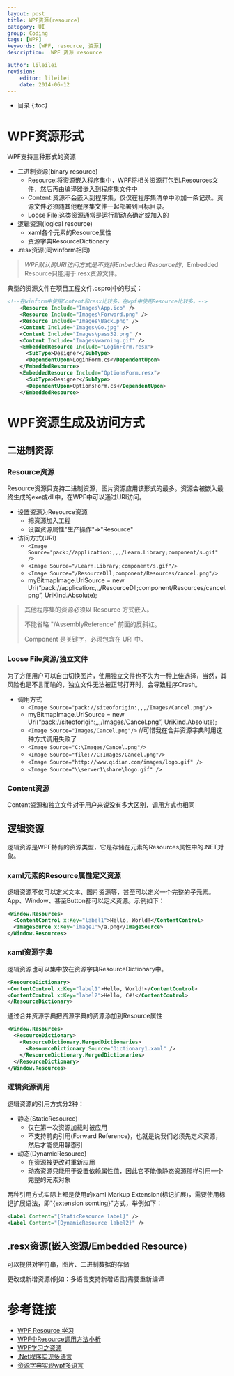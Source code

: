 ```yaml
---
layout: post
title: WPF资源(resource)
category: UI
group: Coding
tags: [WPF]
keywords: [WPF, resource, 资源]
description:  WPF 资源 resource

author: lileilei
revision:
    editor: lileilei
    date: 2014-06-12
---
```


* 目录
{:toc}

# WPF资源形式

WPF支持三种形式的资源

+ 二进制资源(binary resource)
    - Resource:将资源嵌入程序集中，WPF将相关资源打包到.Resources文件，然后再由编译器嵌入到程序集文件中
    - Content:资源不会嵌入到程序集，仅仅在程序集清单中添加一条记录。资源文件必须随其他程序集文件一起部署到目标目录。 
    - Loose File:这类资源通常是运行期动态确定或加入的
+ 逻辑资源(logical resource)
    - xaml各个元素的Resource属性
    - 资源字典ResourceDictionary
+ .resx资源(同winform相同)

> *WPF默认的URI访问方式是不支持Embedded Resource的*，Embedded Resource只能用于.resx资源文件。

典型的资源文件在项目工程文件.csproj中的形式：

~~~ xml
<!--在winform中使用Content和resx比较多，在wpf中使用Resource比较多。-->
    <Resource Include="Images\App.ico" />
    <Resource Include="Images\Forword.png" />
    <Resource Include="Images\Back.png" />
    <Content Include="Images\Go.jpg" />
    <Content Include="Images\pass32.png" />
    <Content Include="Images\warning.gif" />
    <EmbeddedResource Include="LoginForm.resx">
      <SubType>Designer</SubType>
      <DependentUpon>LoginForm.cs</DependentUpon>
    </EmbeddedResource>
    <EmbeddedResource Include="OptionsForm.resx">
      <SubType>Designer</SubType>
      <DependentUpon>OptionsForm.cs</DependentUpon>
    </EmbeddedResource>
~~~

# WPF资源生成及访问方式

## 二进制资源

### Resource资源

Resource资源只支持二进制资源，图片资源应用该形式的最多。资源会被嵌入最终生成的exe或dll中，在WPF中可以通过URI访问。

+ 设置资源为Resource资源
    - 把资源加入工程
    - 设置资源属性"生产操作"=>"Resource"
+ 访问方式(URI)
    - `<Image  Source="pack://application:,,,/Learn.Library;component/s.gif" />`
    - `<Image Source="/Learn.Library;component/s.gif"/>`
    - `<Image Source="/ResourceDll;component/Resources/cancel.png"/>`
    - myBitmapImage.UriSource = 
      new Uri(“pack://application:,,,/ResourceDll;component/Resources/cancel.png”, UriKind.Absolute);

> 其他程序集的资源必须以 Resource 方式嵌入。
> 
> 不能省略 "/AssemblyReference" 前面的反斜杠。
> 
> Component 是关键字，必须包含在 URI 中。

### Loose File资源/独立文件

为了方便用户可以自由切换图片，使用独立文件也不失为一种上佳选择，当然，其风险也是不言而喻的，独立文件无法被正常打开时，会导致程序Crash。

+ 调用方式
    - `<Image Source="pack://siteoforigin:,,,/Images/Cancel.png"/>`
    - myBitmapImage.UriSource = new Uri(“pack://siteoforigin:,,,/Images/Cancel.png”, UriKind.Absolute);
    - `<Image Source="Images/Cancel.png"/>` //可惜我在合并资源字典时用这种方式调用失败了
    - `<Image Source="C:\Images/Cancel.png"/>`
    - `<Image Source="file://C:Images/Cancel.png"/>`
    - `<Image Source="http://www.qidian.com/images/logo.gif" />`
    - `<Image Source="\\server1\share\logo.gif" />`

### Content资源

Content资源和独立文件对于用户来说没有多大区别，调用方式也相同

## 逻辑资源

逻辑资源是WPF特有的资源类型，它是存储在元素的Resources属性中的.NET对象。

### xaml元素的Resource属性定义资源

逻辑资源不仅可以定义文本、图片资源等，甚至可以定义一个完整的子元素。App、Window、甚至Button都可以定义资源。示例如下：

~~~ xml
<Window.Resources>
  <ContentControl x:Key="label1">Hello, World!</ContentControl>
  <ImageSource x:Key="image1">/a.png</ImageSource>
</Window.Resources>
~~~

### xaml资源字典

逻辑资源也可以集中放在资源字典ResourceDictionary中。

~~~ xml
<ResourceDictionary>
<ContentControl x:Key="label1">Hello, World!</ContentControl>
<ContentControl x:Key="label2">Hello, C#!</ContentControl>
</ResourceDictionary>
~~~

通过合并资源字典把资源字典的资源添加到Resource属性

~~~ xml
<Window.Resources>
  <ResourceDictionary>
    <ResourceDictionary.MergedDictionaries>
      <ResourceDictionary Source="Dictionary1.xaml" />
    </ResourceDictionary.MergedDictionaries>
  </ResourceDictionary>
</Window.Resources>
~~~

### 逻辑资源调用

逻辑资源的引用方式分2种：

+ 静态(StaticResource)
    - 仅在第一次资源加载时被应用
    - 不支持前向引用(Forward Reference)，也就是说我们必须先定义资源，然后才能使用静态引
+ 动态(DynamicResource)
    - 在资源被更改时重新应用
    - 动态资源只能用于设置依赖属性值，因此它不能像静态资源那样引用一个完整的元素对象

两种引用方式实际上都是使用的xaml Markup Extension(标记扩展)，需要使用标记扩展语法，即"{extension somting}"方式，举例如下：

~~~ xml
<Label Content="{StaticResource label}" />
<Label Content="{DynamicResource label2}" /> 
~~~

## .resx资源(嵌入资源/Embedded Resource)

可以提供对字符串，图片、二进制数据的存储

更改或新增资源(例如：多语言支持新增语言)需要重新编译

# 参考链接

+ [WPF Resource 学习](http://wenku.baidu.com/link?url=J5y0P6ARZSGybirBpVzKB3SgfnHbLt4ThfKoAlm3xsq6Kl8xE95kqbXVOGk8YQg2ruR9zboGJc9tyVHiqzn1tTyN8ITCYSUG0D4ZyvgZZNq)
+ [WPF中Resource调用方法小析](http://www.alvachien.com/alvablog/?p=1014)
+ [WPF学习之资源](http://www.cnblogs.com/zlgcool/archive/2008/10/18/1314281.html)
+ [.Net程序实现多语言](http://www.withonly.com/?p=413)
+ [资源字典实现wpf多语言](http://www.oschina.net/translate/building-multilingual-wpf-applications)